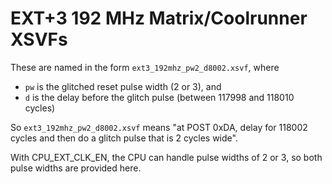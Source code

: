 # EXT+3 192 MHz Matrix/Coolrunner XSVFs

These are named in the form `ext3_192mhz_pw2_d8002.xsvf`, where

- `pw` is the glitched reset pulse width (2 or 3), and
- `d` is the delay before the glitch pulse (between 117998 and 118010 cycles)

So `ext3_192mhz_pw2_d8002.xsvf` means "at POST 0xDA, delay for 118002 cycles and then do a glitch pulse that is 2 cycles wide".

With CPU_EXT_CLK_EN, the CPU can handle pulse widths of 2 or 3, so both pulse widths are provided here.
